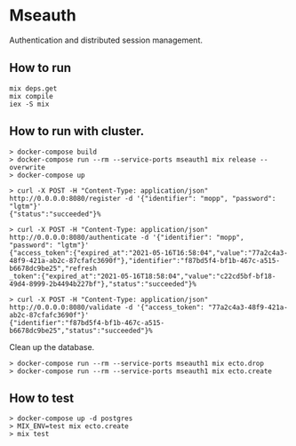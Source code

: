 # Mseauth

Authentication and distributed session management.

## How to run

```console
mix deps.get
mix compile
iex -S mix
```

## How to run with cluster.

```console
> docker-compose build
> docker-compose run --rm --service-ports mseauth1 mix release --overwrite
> docker-compose up

> curl -X POST -H "Content-Type: application/json" http://0.0.0.0:8080/register -d '{"identifier": "mopp", "password": "lgtm"}'
{"status":"succeeded"}%

> curl -X POST -H "Content-Type: application/json" http://0.0.0.0:8080/authenticate -d '{"identifier": "mopp", "password": "lgtm"}'
{"access_token":{"expired_at":"2021-05-16T16:58:04","value":"77a2c4a3-48f9-421a-ab2c-87cfafc3690f"},"identifier":"f87bd5f4-bf1b-467c-a515-b6678dc9be25","refresh
_token":{"expired_at":"2021-05-16T18:58:04","value":"c22cd5bf-bf18-49d4-8999-2b4494b227bf"},"status":"succeeded"}%

> curl -X POST -H "Content-Type: application/json" http://0.0.0.0:8080/validate -d '{"access_token": "77a2c4a3-48f9-421a-ab2c-87cfafc3690f"}'
{"identifier":"f87bd5f4-bf1b-467c-a515-b6678dc9be25","status":"succeeded"}%
```

Clean up the database.
```console
> docker-compose run --rm --service-ports mseauth1 mix ecto.drop
> docker-compose run --rm --service-ports mseauth1 mix ecto.create
```

## How to test

```console
> docker-compose up -d postgres
> MIX_ENV=test mix ecto.create
> mix test
```
